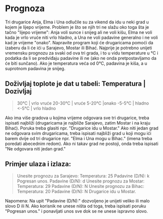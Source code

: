 # Prognoza
Tri drugarice Anja, Elma i Una odlučile su za vikend da idu u neki grad u kojem je lijepo vrijeme. Problem je što se njih tri ne slažu oko toga šta je tačno "lijepo vrijeme": Anja voli sunce i snijeg ali ne voli kišu, Elma ne voli kada je vrlo vruće niti vrlo hladno, a Una ne voli padavine generalno i ne voli kad je vrijeme "onako". Napravite program koji će drugaricama pomoći da izaberu da li će ići u Sarajevo, Mostar ili Bihać. Najprije je potrebno unijeti vremensku prognozu za svaki od ova tri grada, i to u vidu
temperature u °C i podatka da li se predviđaju padavine ili ne (ako ne onda pretpostavljamo da će biti sunčano). Ako je temperatura veća od 0°C, padavina je kiša, a u suprotnom padavina je snijeg. 

Doživljaj toplote je dat u tabeli:
Temperatura | Dozivljaj
----------------------
>30°C | vrlo vruće
20-30°C | vruće
5-20°C |onako
-5-5°C | hladno
<-5°C | vrlo hladno

Ako ima više gradova u kojima vrijeme odgovara sve tri drugarice, treba ispisati najbliži (drugaricama je najbliže Sarajevo, zatim Mostar i na kraju Bihać). Poruka treba glasiti npr. "Drugarice idu u Mostar." Ako niti jedan grad ne odgovara svim drugaricama, treba ispisati najbliži grad u koji mogu ići barem dvije od tri drugarice npr. "Elma i Una mogu u Bihac." (imena treba poredati abecednim redom). Ako ni takav grad ne postoji, onda treba ispisati "Ne odgovara niti jedan grad."
## Primjer ulaza i izlaza:
> Unesite prognozu za Sarajevo:
> Temperatura: 25
> Padavine (D/N): k
> Pogresan unos.
> Padavine (D/N): d
> Unesite prognozu za Mostar:
> Temperatura: 29
> Padavine (D/N): N
> Unesite prognozu za Bihac:
> Temperatura: 20
> Padavine (D/N): N
> Drugarice idu u Mostar.

Napomena: Na upit "Padavine (D/N):" dozvoljeno je unijeti veliko ili malo slovo D ili N. Ako korisnik ne unese ništa od toga, treba ispisati poruku "Pogresan unos." i ponavljati unos sve dok se ne unese ispravno slovo.
